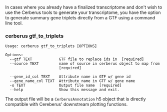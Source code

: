 In cases where you already have a finalized transcriptome and don't wish to use the Cerberus tools to generate your transcriptome, you have the option to generate summary gene triplets directly from a GTF using a command line tool.

### cerberus gtf_to_triplets

```
Usage: cerberus gtf_to_triplets [OPTIONS]

Options:
  --gtf TEXT            GTF file to replace ids in  [required]
  --source TEXT         name of source in cerberus object to map from
                        [required]

  --gene_id_col TEXT    Attribute name in GTF w/ gene id
  --gene_name_col TEXT  Attribute name in GTF w/ gene name
  -o TEXT               Output file name  [required]
  --help                Show this message and exit.
```

The output file will be a `CerberusAnnotation` h5 object that is directly compatible with Cereberus' downstream plotting functions.
